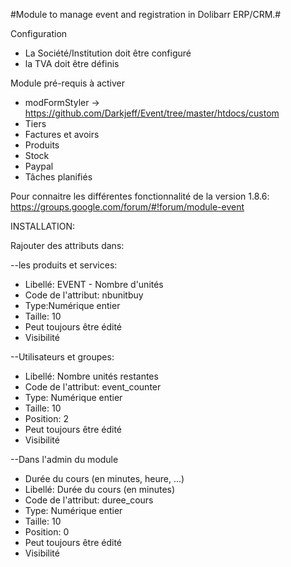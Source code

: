 #Module to manage event and registration in Dolibarr ERP/CRM.#

Configuration
- La Société/Institution doit être configuré
- la TVA doit être définis

Module pré-requis à activer 
- modFormStyler -> https://github.com/Darkjeff/Event/tree/master/htdocs/custom
- Tiers
- Factures et avoirs
- Produits
- Stock
- Paypal
- Tâches planifiés

Pour connaitre les différentes fonctionnalité de la version 1.8.6:
https://groups.google.com/forum/#!forum/module-event

INSTALLATION:

Rajouter des attributs dans:

--les produits et services: 
- Libellé: EVENT - Nombre d'unités
- Code de l'attribut: nbunitbuy
- Type:Numérique entier
- Taille: 10
- Peut toujours être édité
- Visibilité

--Utilisateurs et groupes:
- Libellé: Nombre unités restantes
- Code de l'attribut: event_counter
- Type: Numérique entier
- Taille: 10
- Position: 2
- Peut toujours être édité	
- Visibilité

--Dans l'admin du module
- Durée du cours (en minutes, heure, ...)
- Libellé: Durée du cours (en minutes)
- Code de l'attribut: duree_cours
- Type: Numérique entier
- Taille: 10
- Position: 0
- Peut toujours être édité	
- Visibilité
